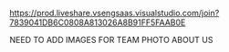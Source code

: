 https://prod.liveshare.vsengsaas.visualstudio.com/join?7839041DB6C0808A813026A8B91FF5FAAB0E


NEED TO ADD IMAGES FOR TEAM PHOTO ABOUT US